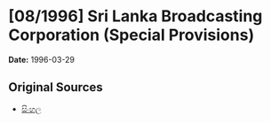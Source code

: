 # [08/1996] Sri Lanka Broadcasting Corporation (Special Provisions)

**Date:** 1996-03-29

## Original Sources

- [සිංහල](https://documents.gov.lk/view/acts/1996/3/08-1996_S.pdf)

